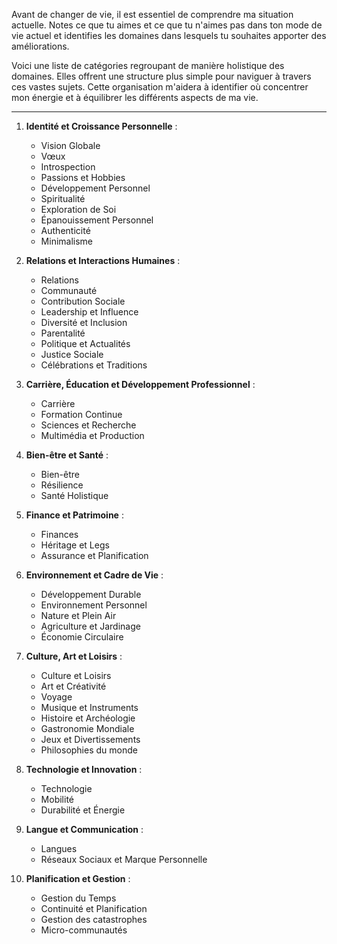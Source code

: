 Avant de changer de vie, il est essentiel de comprendre ma situation actuelle. Notes ce que tu aimes et ce que tu n'aimes pas dans ton mode de vie actuel et identifies les domaines dans lesquels tu souhaites apporter des améliorations.

Voici une liste de catégories regroupant de manière holistique des domaines. Elles offrent une structure plus simple pour naviguer à travers ces vastes sujets. Cette organisation m'aidera à identifier où concentrer mon énergie et à équilibrer les différents aspects de ma vie.

---

1. **Identité et Croissance Personnelle** :
    
    - Vision Globale
    - Vœux
    - Introspection
    - Passions et Hobbies
    - Développement Personnel
    - Spiritualité
    - Exploration de Soi
    - Épanouissement Personnel
    - Authenticité
    - Minimalisme

2. **Relations et Interactions Humaines** :
    
    - Relations
    - Communauté
    - Contribution Sociale
    - Leadership et Influence
    - Diversité et Inclusion
    - Parentalité
    - Politique et Actualités
    - Justice Sociale
    - Célébrations et Traditions

3. **Carrière, Éducation et Développement Professionnel** :
    
    - Carrière
    - Formation Continue
    - Sciences et Recherche
    - Multimédia et Production

4. **Bien-être et Santé** :
    
    - Bien-être
    - Résilience
    - Santé Holistique

5. **Finance et Patrimoine** :
    
    - Finances
    - Héritage et Legs
    - Assurance et Planification

6. **Environnement et Cadre de Vie** :
    
    - Développement Durable
    - Environnement Personnel
    - Nature et Plein Air
    - Agriculture et Jardinage
    - Économie Circulaire

7. **Culture, Art et Loisirs** :
    
    - Culture et Loisirs
    - Art et Créativité
    - Voyage
    - Musique et Instruments
    - Histoire et Archéologie
    - Gastronomie Mondiale
    - Jeux et Divertissements
    - Philosophies du monde

8. **Technologie et Innovation** :
    
    - Technologie
    - Mobilité
    - Durabilité et Énergie

9. **Langue et Communication** :
    
    - Langues
    - Réseaux Sociaux et Marque Personnelle

10. **Planification et Gestion** :
    
    - Gestion du Temps
    - Continuité et Planification
    - Gestion des catastrophes
    - Micro-communautés